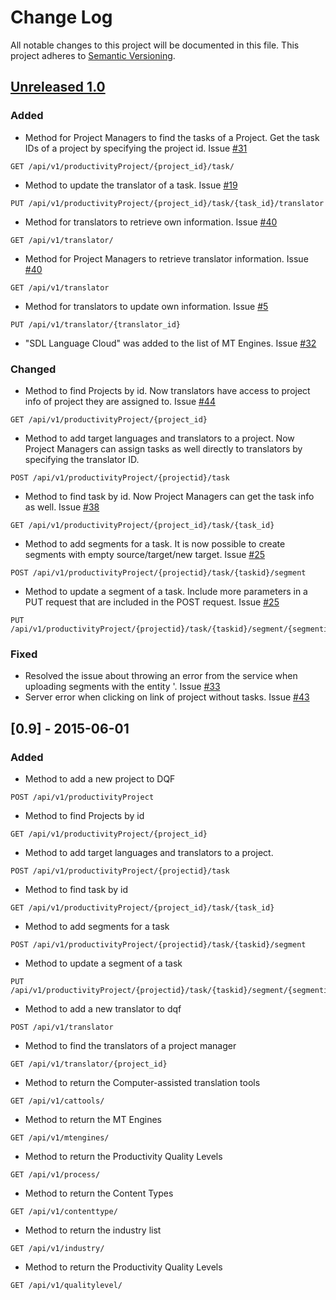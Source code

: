 # Change Log
All notable changes to this project will be documented in this file.
This project adheres to [Semantic Versioning](http://semver.org/).

## [Unreleased 1.0](https://github.com/TAUSBV/dqf-api/issues?q=is%3Aopen+is%3Aissue+milestone%3A%22DQF+API+v1.0%22)
### Added
- Method for Project Managers to find the tasks of a Project. Get the task IDs of a project by specifying the project id. Issue [#31](https://github.com/TAUSBV/dqf-api/issues/31)
```
GET /api/v1/productivityProject/{project_id}/task/
```
- Method to update the translator of a task. Issue [#19](https://github.com/TAUSBV/dqf-api/issues/19)
```
PUT /api/v1/productivityProject/{project_id}/task/{task_id}/translator
```
- Method for translators to retrieve own information. Issue [#40](https://github.com/TAUSBV/dqf-api/issues/40)
```
GET /api/v1/translator/
```
- Method for Project Managers to retrieve translator information. Issue [#40](https://github.com/TAUSBV/dqf-api/issues/40)
```
GET /api/v1/translator
```
- Method for translators to update own information. Issue [#5](https://github.com/TAUSBV/dqf-api/issues/5)
```
PUT /api/v1/translator/{translator_id}
```
- "SDL Language Cloud" was added to the list of MT Engines. Issue [#32](https://github.com/TAUSBV/dqf-api/issues/32)

### Changed
- Method to find Projects by id. Now translators have access to project info of project they are assigned to. Issue [#44](https://github.com/TAUSBV/dqf-api/issues/44)
```
GET /api/v1/productivityProject/{project_id}
```
- Method to add target languages and translators to a project. Now Project Managers can assign tasks as well directly to translators by specifying the translator ID.
```
POST /api/v1/productivityProject/{projectid}/task
```
- Method to find task by id. Now Project Managers can get the task info as well. Issue [#38](https://github.com/TAUSBV/dqf-api/issues/38)
```
GET /api/v1/productivityProject/{project_id}/task/{task_id}
```
- Method to add segments for a task. It is now possible to create segments with empty source/target/new target. Issue [#25](https://github.com/TAUSBV/dqf-api/issues/25)
```
POST /api/v1/productivityProject/{projectid}/task/{taskid}/segment
```
- Method to update a segment of a task. Include more parameters in a PUT request that are included in the POST request. Issue [#25](https://github.com/TAUSBV/dqf-api/issues/25)
```
PUT /api/v1/productivityProject/{projectid}/task/{taskid}/segment/{segmentid}
```

### Fixed
- Resolved the issue about throwing an error from the service when uploading segments with the entity &#39;.
Issue [#33](https://github.com/TAUSBV/dqf-api/issues/33)
- Server error when clicking on link of project without tasks.
Issue [#43](https://github.com/TAUSBV/dqf-api/issues/43)

## [0.9] - 2015-06-01
### Added
- Method to add a new project to DQF
```
POST /api/v1/productivityProject
```
- Method to find Projects by id
```
GET /api/v1/productivityProject/{project_id}
```
- Method to add target languages and translators to a project.
```
POST /api/v1/productivityProject/{projectid}/task
```
- Method to find task by id
```
GET /api/v1/productivityProject/{project_id}/task/{task_id}
```
- Method to add segments for a task
```
POST /api/v1/productivityProject/{projectid}/task/{taskid}/segment
```
- Method to update a segment of a task
```
PUT /api/v1/productivityProject/{projectid}/task/{taskid}/segment/{segmentid}
```
- Method to add a new translator to dqf
```
POST /api/v1/translator
```
- Method to find the translators of a project manager
```
GET /api/v1/translator/{project_id}
```
- Method to return the Computer-assisted translation tools
```
GET /api/v1/cattools/
```
- Method to return the MT Engines
```
GET /api/v1/mtengines/
```
- Method to return the Productivity Quality Levels
```
GET /api/v1/process/
```
- Method to return the Content Types
```
GET /api/v1/contenttype/
```
- Method to return the industry list
```
GET /api/v1/industry/
```
- Method to return the Productivity Quality Levels
```
GET /api/v1/qualitylevel/
```